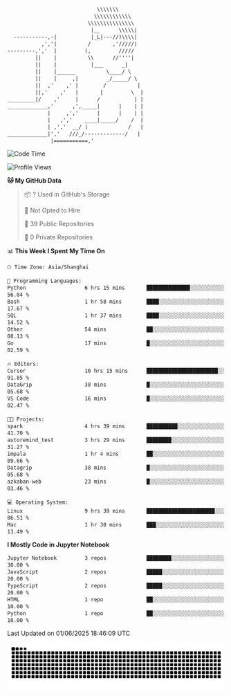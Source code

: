 ```
                             \\\\\\\
                            \\\\\\\\\\\\
                          \\\\\\\\\\\\\\\
                           |__      \\\\\|
  -----------,-|           |_L|---//)\\\\|
           ,','|          /       ,'/////|
---------,','  |         (,         /////
         ||    |          \\      //''''|
         ||    |           |___      _|
         ||    |______          \____/ \
         ||    |     ,|         _/_____/ \
         ||  ,'    ,' |        /          |
         ||,'    ,'   |       |         \  |
_________|/    ,'     |      /           | |
_____________,'      ,',_____|      |    | |
             |     ,','      |      |    | |
             |   ,','    ____|_____/    /  |
             | ,','  __/ |             /   |
_____________|','   ///_/-------------/   |
              |===========,'
```

<!--START_SECTION:waka-->
![Code Time](http://img.shields.io/badge/Code%20Time-24%20hrs%2011%20mins-blue)

![Profile Views](http://img.shields.io/badge/Profile%20Views-2-blue)

**🐱 My GitHub Data** 

> 📦 ? Used in GitHub's Storage 
 > 
> 🚫 Not Opted to Hire
 > 
> 📜 39 Public Repositories 
 > 
> 🔑 0 Private Repositories 
 > 
📊 **This Week I Spent My Time On** 

```text
🕑︎ Time Zone: Asia/Shanghai

💬 Programming Languages: 
Python                   6 hrs 15 mins       ██████████████░░░░░░░░░░░   56.04 % 
Bash                     1 hr 58 mins        ████░░░░░░░░░░░░░░░░░░░░░   17.67 % 
SQL                      1 hr 37 mins        ████░░░░░░░░░░░░░░░░░░░░░   14.52 % 
Other                    54 mins             ██░░░░░░░░░░░░░░░░░░░░░░░   08.13 % 
Go                       17 mins             █░░░░░░░░░░░░░░░░░░░░░░░░   02.59 % 

🔥 Editors: 
Cursor                   10 hrs 15 mins      ███████████████████████░░   91.85 % 
DataGrip                 38 mins             █░░░░░░░░░░░░░░░░░░░░░░░░   05.68 % 
VS Code                  16 mins             █░░░░░░░░░░░░░░░░░░░░░░░░   02.47 % 

🐱‍💻 Projects: 
spark                    4 hrs 39 mins       ██████████░░░░░░░░░░░░░░░   41.70 % 
autoremind_test          3 hrs 29 mins       ████████░░░░░░░░░░░░░░░░░   31.27 % 
impala                   1 hr 4 mins         ██░░░░░░░░░░░░░░░░░░░░░░░   09.66 % 
Datagrip                 38 mins             █░░░░░░░░░░░░░░░░░░░░░░░░   05.68 % 
azkaban-web              23 mins             █░░░░░░░░░░░░░░░░░░░░░░░░   03.46 % 

💻 Operating System: 
Linux                    9 hrs 39 mins       ██████████████████████░░░   86.51 % 
Mac                      1 hr 30 mins        ███░░░░░░░░░░░░░░░░░░░░░░   13.49 % 
```

**I Mostly Code in Jupyter Notebook** 

```text
Jupyter Notebook         3 repos             ████████░░░░░░░░░░░░░░░░░   30.00 % 
JavaScript               2 repos             █████░░░░░░░░░░░░░░░░░░░░   20.00 % 
TypeScript               2 repos             █████░░░░░░░░░░░░░░░░░░░░   20.00 % 
HTML                     1 repo              ██░░░░░░░░░░░░░░░░░░░░░░░   10.00 % 
Python                   1 repo              ██░░░░░░░░░░░░░░░░░░░░░░░   10.00 % 
```




 Last Updated on 01/06/2025 18:46:09 UTC
<!--END_SECTION:waka-->

<picture>
  <source media="(prefers-color-scheme: dark)" srcset="https://raw.githubusercontent.com/yuemanly/yuemanly/output/github-contribution-grid-snake-dark.svg" />
  <source media="(prefers-color-scheme: light)" srcset="https://raw.githubusercontent.com/yuemanly/yuemanly/output/github-contribution-grid-snake.svg" />
  <img alt="github-snake" src="https://raw.githubusercontent.com/yuemanly/yuemanly/output/github-contribution-grid-snake.svg" />
</picture>
<!--
**yuemanly/yuemanly** is a ✨ _special_ ✨ repository because its `README.md` (this file) appears on your GitHub profile.

Here are some ideas to get you started:

- 🔭 I’m currently working on ...
- 🌱 I’m currently learning ...
- 👯 I’m looking to collaborate on ...
- 🤔 I’m looking for help with ...
- 💬 Ask me about ...
- 📫 How to reach me: ...
- 😄 Pronouns: ...
- ⚡ Fun fact: ...
-->

